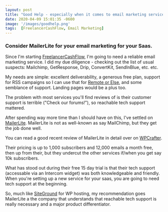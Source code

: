 ```yaml
---
layout: post
title: "Good Help - especially when it comes to email marketing services - is hard to find."
date: 2020-04-09 15:01:35 -0600
image: '/images/goodhelp.png'
tags:  [FreelancerCashFlow, Email Marketing]
---
```


### Consider MailerLite for your email marketing for your Saas.

Since I'm starting [FreelancerCashFlow](https://freelancercashflow.com), I'm going to need a reliable email marketing service. I did my due diligence - checking out the list of usual suspects: Mailchimp, GetResponse, Drip, ConvertKit, SendInBlue, etc. etc.

My needs are simple: excellent deliverability, a generous free plan, support for RSS campaigns so I can use that for [Remote or Else](https://remoteorelse.com), and some semblance of support. Landing pages would be a plus too.

The problem with most services you'll find reviews of is their customer support is terrible ("Check our forums!"), so reachable tech support mattered.

After spending way more time than I should have on this, I've settled on [MailerLite](https://www.mailerlite.com/pricing). MailerLite is not as well-known as say MailChimp, but they get the job done well.

You can read a good recent review of MailerLite in detail over on [WPCrafter](https://www.wpcrafter.com/review/mailerlite/).

Their pricing is up to 1,000 subscribers and 12,000 emails a month free, then up from their, but they undercut the other services if/when you get say 10k subscribers.

What has stood out during their free 15 day trial is that their tech support (accessable via an Intercom widget) was both knowledgeable and friendly. When you're setting up a new service for your saas, you are going to need tech support at the beginning.

So, much like [SiteGround](https://www.siteground.com/) for WP hosting, my recommendation goes MailerLite a the company that understands that reachable tech support is really necessary and a major product differentiator.
